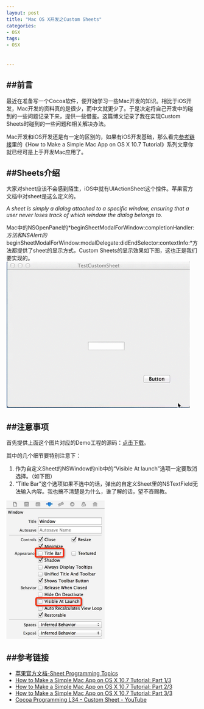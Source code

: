```yaml
---
layout: post
title: "Mac OS X开发之Custom Sheets"
categories:
- OSX
tags:
- OSX


---
```


##前言
----

最近在准备写一个Cocoa软件，便开始学习一些Mac开发的知识。相比于iOS开发，Mac开发的资料真的是很少，而中文就更少了。于是决定将自己开发中的碰到的一些问题记录下来，提供一些借鉴。这篇博文记录了我在实现Custom Sheets时碰到的一些问题和相关解决办法。

Mac开发和iOS开发还是有一定的区别的，如果有iOS开发基础，那么看完[参考链接](#link)里的《How to Make a Simple Mac App on OS X 10.7 Tutorial》系列文章你就已经可是上手开发Mac应用了。

##Sheets介绍
----
大家对sheet应该不会感到陌生，iOS中就有UIActionSheet这个控件。苹果官方文档中对sheet是这么定义的。

*A sheet is simply a dialog attached to a specific window, ensuring that a user never loses track of which window the dialog belongs to.*

Mac中的NSOpenPanel的*beginSheetModalForWindow:completionHandler:*方法和NSAlert的*beginSheetModalForWindow:modalDelegate:didEndSelector:contextInfo:*方法都提供了sheet的显示方式，Custom Sheets的显示效果如下图，这也正是我们要实现的。
![sheetDemo](/assets/images/sheetDemo_20131018.gif)

##注意事项
----

首先提供上面这个图片对应的Demo工程的源码：[点击下载](/assets/download/TestCustomSheet_20131018.zip)。

其中的几个细节要特别注意下：

1. 作为自定义Sheet的NSWindow的nib中的“Visible At launch”选项一定要取消选择。（如下图）
2. "Title Bar"这个选项如果不选中的话，弹出的自定义Sheet里的NSTextField无法输入内容。我也搞不清楚是为什么，谁了解的话，望不吝赐教。

<img src='/assets/images/qq-cut-20131018.jpg' width=258 height=363 align=center/>


<a id='link' name='link'> </a>
##参考链接
---

* [苹果官方文档-Sheet Programming Topics](https://developer.apple.com/library/mac/documentation/cocoa/conceptual/Sheets/Tasks/UsingCustomSheets.html#//apple_ref/doc/uid/20001290-BABFIBIA)
* [How to Make a Simple Mac App on OS X 10.7 Tutorial: Part 1/3](http://www.raywenderlich.com/17811/how-to-make-a-simple-mac-app-on-os-x-10-7-tutorial-part-13)
* [How to Make a Simple Mac App on OS X 10.7 Tutorial: Part 2/3](http://www.raywenderlich.com/18319/how-to-make-a-simple-mac-app-on-os-x-10-7-tutorial-part-23)
* [How to Make a Simple Mac App on OS X 10.7 Tutorial: Part 3/3](http://www.raywenderlich.com/18413/how-to-make-a-simple-mac-app-on-os-x-10-7-tutorial-part-33)
* [Cocoa Programming L34 - Custom Sheet - YouTube
](http://www.youtube.com/watch?v=QBkO6TD-fWA)